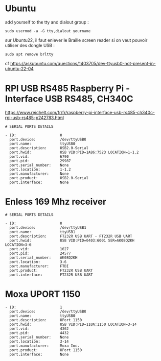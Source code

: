 # Ubuntu

add yourself to the tty and dialout group :

``` 
sudo usermod -a -G tty,dialout yourname
```

sur Ubuntu22, il faut enlever le Braille screen reader si on veut pouvoir utiliser des dongle USB :

``` 
sudo apt remove brltty
```

cf https://askubuntu.com/questions/1403705/dev-ttyusb0-not-present-in-ubuntu-22-04

# RPI USB RS485 Raspberry Pi - Interface USB RS485, CH340C

https://www.reichelt.com/fr/fr/raspberry-pi-interface-usb-rs485-ch340c-rpi-usb-rs485-p242783.html

```
# SERIAL PORTS DETAILS

- ID:                    0
  port.device:           /dev/ttyUSB0
  port.name:             ttyUSB0
  port.description:      USB2.0-Serial
  port.hwid:             USB VID:PID=1A86:7523 LOCATION=1-1.2
  port.vid:              6790
  port.pid:              29987
  port.serial_number:    None
  port.location:         1-1.2
  port.manufacturer:     None
  port.product:          USB2.0-Serial
  port.interface:        None
```

# Enless 169 Mhz receiver

```
# SERIAL PORTS DETAILS

- ID:                    0
  port.device:           /dev/ttyUSB1
  port.name:             ttyUSB1
  port.description:      FT232R USB UART - FT232R USB UART
  port.hwid:             USB VID:PID=0403:6001 SER=AK08Q2KH LOCATION=3-6
  port.vid:              1027
  port.pid:              24577
  port.serial_number:    AK08Q2KH
  port.location:         3-6
  port.manufacturer:     FTDI
  port.product:          FT232R USB UART
  port.interface:        FT232R USB UART
```

# Moxa UPORT 1150

```
- ID:                    1
  port.device:           /dev/ttyUSB0
  port.name:             ttyUSB0
  port.description:      UPort 1150
  port.hwid:             USB VID:PID=110A:1150 LOCATION=3-14
  port.vid:              4362
  port.pid:              4432
  port.serial_number:    None
  port.location:         3-14
  port.manufacturer:     Moxa Inc.
  port.product:          UPort 1150
  port.interface:        None
```
